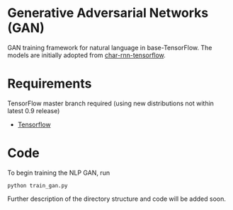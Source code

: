 # Generative Adversarial Networks (GAN)
GAN training framework for natural language in base-TensorFlow.  The models are initially adopted from [char-rnn-tensorflow](https://github.com/sherjilozair/char-rnn-tensorflow).

# Requirements
TensorFlow master branch required (using new distributions not within latest 0.9 release)
- [Tensorflow](http://www.tensorflow.org)

# Code 
To begin training the NLP GAN, run

```
python train_gan.py
```

Further description of the directory structure and code will be added soon.
